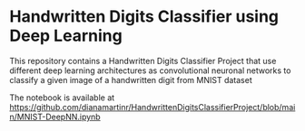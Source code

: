 # Handwritten Digits Classifier using Deep Learning
 
This repository contains a Handwritten Digits Classifier Project that use different deep learning architectures as convolutional neuronal networks to classify a given image of a handwritten digit from MNIST dataset

The notebook is available at https://github.com/dianamartinr/HandwrittenDigitsClassifierProject/blob/main/MNIST-DeepNN.ipynb